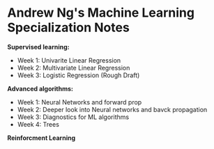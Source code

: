 # Andrew Ng's Machine Learning Specialization Notes
**Supervised learning:**
  * Week 1: Univarite Linear Regression
  * Week 2: Multivariate Linear Regression
  * Week 3: Logistic Regression (Rough Draft)

**Advanced algorithms:**

  * Week 1: Neural Networks and forward prop
  * Week 2: Deeper look into Neural networks and bavck propagation
  * Week 3: Diagnostics for ML algorithms
  * Week 4: Trees 

**Reinforcment Learning**
